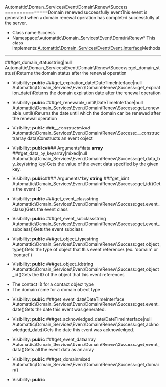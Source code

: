 Automattic\Domain_Services\Event\Domain\Renew\Success
===============Domain renewed successfully eventThis event is generated when a domain renewal operation has completed successfully at the server.
* Class name:Success
* Namespace:\Automattic\Domain_Services\Event\Domain\Renew* This class implements:[Automattic\Domain_Services\Event\Event_Interface](Automattic-Domain_Services-Event-Event_Interface.md)Methods
-------
###get_domain_statusstring|null Automattic\Domain_Services\Event\Domain\Renew\Success::get_domain_status()Returns the domain status after the renewal operation



* Visibility: **public**
###get_expiration_date\DateTimeInterface|null Automattic\Domain_Services\Event\Domain\Renew\Success::get_expiration_date()Returns the domain expiration date after the renewal operation



* Visibility: **public**
###get_renewable_until\DateTimeInterface|null Automattic\Domain_Services\Event\Domain\Renew\Success::get_renewable_until()Returns the date until which the domain can be renewed after the renewal operation



* Visibility: **public**
###__constructmixed Automattic\Domain_Services\Event\Domain\Renew\Success::__construct(array data)Constructs an event object



* Visibility: **public**#### Arguments*data **array**
###get_data_by_keyarray|mixed|null Automattic\Domain_Services\Event\Domain\Renew\Success::get_data_by_key(string key)Gets the value of the event data specified by the given key.



* Visibility: **public**#### Arguments*key **string**
###get_idint Automattic\Domain_Services\Event\Domain\Renew\Success::get_id()Gets the event ID



* Visibility: **public**
###get_event_classstring Automattic\Domain_Services\Event\Domain\Renew\Success::get_event_class()Gets the event class



* Visibility: **public**
###get_event_subclassstring Automattic\Domain_Services\Event\Domain\Renew\Success::get_event_subclass()Gets the event subclass



* Visibility: **public**
###get_object_typestring Automattic\Domain_Services\Event\Domain\Renew\Success::get_object_type()Gets the type of object that this event references (ex. 'domain' or 'contact')



* Visibility: **public**
###get_object_idstring Automattic\Domain_Services\Event\Domain\Renew\Success::get_object_id()Gets the ID of the object that this event references.

- The contact ID for a contact object type
- The domain name for a domain object type

* Visibility: **public**
###get_event_date\DateTimeInterface Automattic\Domain_Services\Event\Domain\Renew\Success::get_event_date()Gets the date this event was generated.



* Visibility: **public**
###get_acknowledged_date\DateTimeInterface|null Automattic\Domain_Services\Event\Domain\Renew\Success::get_acknowledged_date()Gets the date this event was acknowledged.



* Visibility: **public**
###get_event_dataarray Automattic\Domain_Services\Event\Domain\Renew\Success::get_event_data()Gets all the event data as an array



* Visibility: **public**
###get_domainmixed Automattic\Domain_Services\Event\Domain\Renew\Success::get_domain()



* Visibility: **public**